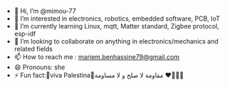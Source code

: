 - 👋 Hi, I’m @mimou-77
- 👀 I’m interested in electronics, robotics, embedded software, PCB, IoT
- 🌱 I’m currently learning Linux, mqtt, Matter standard, Zigbee protocol, esp-idf
- 💞️ I’m looking to collaborate on anything in electronics/mechanics and related fields
- 📫 How to reach me : mariem.benhassine79@gmail.com 
- 😄 Pronouns: she
- ⚡ Fun fact:🔻viva Palestina🔻مقاومة لا صلح و لا مساومة ❤️🖤🤍💚

<!---
mimou-77/mimou-77 is a ✨ special ✨ repository because its `README.md` (this file) appears on your GitHub profile.
You can click the Preview link to take a look at your changes.
--->
